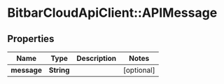 # BitbarCloudApiClient::APIMessage

## Properties
Name | Type | Description | Notes
------------ | ------------- | ------------- | -------------
**message** | **String** |  | [optional] 

